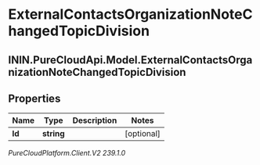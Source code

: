 # ExternalContactsOrganizationNoteChangedTopicDivision

## ININ.PureCloudApi.Model.ExternalContactsOrganizationNoteChangedTopicDivision

## Properties

|Name | Type | Description | Notes|
|------------ | ------------- | ------------- | -------------|
| **Id** | **string** |  | [optional] |



_PureCloudPlatform.Client.V2 239.1.0_
